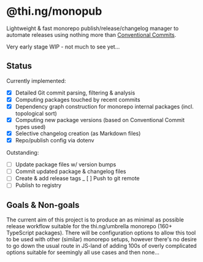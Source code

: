 # @thi.ng/monopub

Lightweight & fast monorepo publish/release/changelog manager to automate
releases using nothing more than [Conventional
Commits](https://conventionalcommits.org/).

Very early stage WIP - not much to see yet...

## Status

Currently implemented:

- [x] Detailed Git commit parsing, filtering & analysis
- [x] Computing packages touched by recent commits
- [x] Dependency graph construction for monorepo internal packages (incl. topological sort)
- [x] Computing new package versions (based on Conventional Commit types used)
- [x] Selective changelog creation (as Markdown files)
- [x] Repo/publish config via dotenv

Outstanding:

- [ ] Update package files w/ version bumps
- [ ] Commit updated package & changelog files
- [ ] Create & add release tags
_ [ ] Push to git remote
- [ ] Publish to registry

## Goals & Non-goals

The current aim of this project is to produce an as minimal as possible release
workflow suitable for the thi.ng/umbrella monorepo (160+ TypeScript packages).
There will be configuration options to allow this tool to be used with other
(similar) monorepo setups, however there's no desire to go down the usual route
in JS-land of adding 100s of overly complicated options suitable for seemingly
all use cases and then none...
